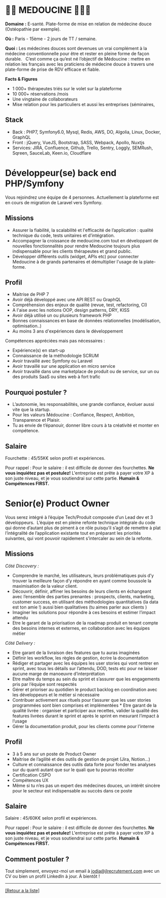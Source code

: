 # 🧘🏼 MEDOUCINE 🧑🏻‍⚕️

**Domaine :** E-santé. Plate-forme de mise en relation de médecine douce (Ostéopathie par exemple).

**Où :** Paris - 15ème - 2 jours de TT / semaine. 

**Quoi :** Les médecines douces sont devenues un vrai complément à la médecine conventionnelle pour être et rester en pleine forme de façon durable.   C’est comme ça qu’est né l’objectif de Médoucine : mettre en relation les français avec les praticiens de médecine douce à travers une plate-forme de prise de RDV efficace et fiable.

**Facts & Figures**

* 1 000+ thérapeutes triés sur le volet sur la plateforme
* 10 000+ réservations /mois
* Une vingtaine de collaborateurs
* Mise relation pour les particuliers et aussi les entreprises (séminaires, 

## Stack

* Back : PHP7, Symfony6.0, Mysql, Redis, AWS, DO, Algolia, Linux, Docker, GraphQL
* Front : jQuery, VueJS, Bootstrap, SASS, Webpack, Apollo, Nuxtjs
* Services: JIRA, Confluence, Github, Trello, Sentry, Loggly, SEMRush, Sqreen, SauceLab, Keen.io, Cloudflare

# Développeur(se) back end PHP/Symfony

Vous rejoindrez une équipe de 4 personnes. Actuellement la plateforme est en cours de migration de Laravel vers Symfony. 

## Missions

* Assurer la fiabilité, la scalabilité et l'efficacité de l’application : qualité technique du code, tests unitaires et d’intégration.
* Accompagner la croissance de medoucine.com tout en développant de nouvelles fonctionnalités pour rendre Medoucine toujours plus indispensable pour les clients thérapeutes et grand public.
* Développer différents outils (widget, APIs etc) pour connecter Medoucine à de grands partenaires et démultiplier l'usage de la plate-forme.

## Profil

* Maitrise de PHP 7
* Avoir déjà développé avec une API REST ou GraphQL
* Compréhension des enjeux de qualité (revue, test, refactoring, CI)
* A l'aise avec les notions OOP, design patterns, DRY, KISS
* Avoir déjà utilisé un ou plusieurs framework PHP
* Bonnes connaissances en base de données relationnelles (modélisation, optimisation..)
* Au moins 3 ans d'expériences dans le développement

Compétences appréciées mais pas nécessaires :

* Expérience(s) en start-up
* Connaissance de la méthodologie SCRUM
* Avoir travaillé avec Symfony ou Laravel
* Avoir travaillé sur une application en micro service
* Avoir travaillé dans une marketplace de produit ou de service, sur un ou des produits SaaS ou sites web à fort trafic

## Pourquoi postuler ?

* L’autonomie, les responsabilités, une grande confiance, évoluer aussi vite que la startup.
* Pour les valeurs Médoucine : Confiance, Respect, Ambition, Transparence et Plaisir. 
* Tu as envie de t’épanouir, donner libre cours à ta créativité et monter en compétence.  

## Salaire

Fourchette : 45/55K€ selon profil et expériences.  

Pour rappel : Pour le salaire : il est difficile de donner des fourchettes. **Ne vous inquiétez pas et postulez!** L'entreprise est prête à payer votre XP à son juste niveau, et je vous soutiendrai sur cette partie. **Humain & Compétences FIRST.**

# Senior(e) Product Owner

Vous serez intégré à l’équipe Tech/Produit composée d’un Lead dev et 3 développeurs.  L’équipe est en pleine refonte technique intégrale du code qui donne d’autant plus de piment à ce rôle puisqu’il s’agit de remettre à plat l’intégralité de l’application existante tout en préparant les priorités suivantes, qui vont pouvoir rapidement s’intercaler au sein de la refonte.  

## Missions

*Côté Discovery :*

* Comprendre le marché, les utilisateurs, leurs problématiques puis d’y trouver la meilleure façon d’y répondre en ayant comme boussole la maximisation de la valeur client. 
* Découvrir, définir, affiner les besoins de leurs clients en échangeant avec l’ensemble des parties prenantes : prospects, clients, marketing, customer success, en utilisant des méthodologies quantitatives (la data est ton amie !) aussi bien qualitatives (tu aimes parler aux clients )
* Imaginer les solutions pour répondre à ces besoins et estimer l’impact attendu
* Etre le garant de la priorisation de la roadmap produit en tenant compte des besoins internes et externes, en collaboration avec les équipes métier 

*Côté Delivery :*

* Etre garant de la livraison des features que tu auras imaginées
* Définir les workflow, les règles de gestion, écrire la documentation
* Rédiger et partager avec les équipes les user stories qui vont rentrer en sprint, avec tous les détails sur l’attendu, DOD, tests etc pour ne laisser aucune marge de manoeuvre d’interprétation
* Etre maître du temps au sein du sprint et s’assurer que les engagements pris par l’équipe sont respectés
* Gérer et prioriser au quotidien le product backlog en coordination avec les développeurs et le métier si nécessaire
* Contribuer activement aux rituels pour t’assurer que les user stories programmées sont bien comprises et implémentées * Etre garant de la qualité livrée : organiser et participer aux recettes, valider la qualité des features livrées durant le sprint et après le sprint en mesurant l’impact à l’usage 
* Gérer la documentation produit, pour les clients comme pour l’interne

## Profil

* 3 à 5 ans sur un poste de Product Owner
* Maitrise de l’agilité et des outils de gestion de projet (Jira, Notion…)	
* Culture et connaissance des outils data forte pour fonder tes analyses sur du quanti autant que sur le quali que tu pourras récolter
* Certification CSPO
* Compétences UX
* Même si tu n’es pas un expert des médecines douces, un intérêt sincère pour le secteur est indispensable au succès dans ce poste
 
## Salaire

Salaire : 45/60K€ selon profil et expériences.  

Pour rappel : Pour le salaire : il est difficile de donner des fourchettes. **Ne vous inquiétez pas et postulez!** L'entreprise est prête à payer votre XP à son juste niveau, et je vous soutiendrai sur cette partie. **Humain & Compétences FIRST. **

## Comment postuler ?

Tout simplement, envoyez-moi un email à jodia@jlrecrutement.com avec un CV ou bien un profil LinkedIn à jour. À bientôt !

----
<a href="https://github.com/jlondiche/job-board-php/blob/master/README.md">[Retour a la liste]</a>